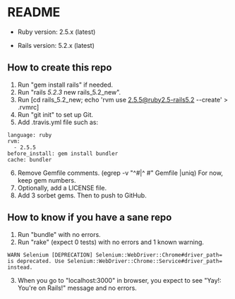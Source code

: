 # README

* Ruby version: 2.5.x (latest)

* Rails version: 5.2.x (latest)

## How to create this repo

 1. Run "gem install rails" if needed.
 2. Run "rails _5.2.3_ new rails_5.2_new".
 3. Run [cd rails_5.2_new; echo 'rvm use 2.5.5@ruby2.5-rails5.2 --create' > .rvmrc]
 4. Run "git init" to set up Git.
 5. Add .travis.yml file such as:
```
language: ruby
rvm:
  - 2.5.5
before_install: gem install bundler
cache: bundler
```
 6. Remove Gemfile comments. (egrep -v "^#|^  #" Gemfile |uniq)
    For now, keep gem numbers.
 7. Optionally, add a LICENSE file.
 8. Add 3 sorbet gems. Then to push to GitHub.

## How to know if you have a sane repo
 1. Run "bundle" with no errors.
 2. Run "rake" (expect 0 tests) with no errors and 1 known warning.
```
WARN Selenium [DEPRECATION] Selenium::WebDriver::Chrome#driver_path=
is deprecated. Use Selenium::WebDriver::Chrome::Service#driver_path= instead.
```
 3. When you go to "localhost:3000" in browser, you expect to see
   "Yay!: You're on Rails!" message and no errors.


